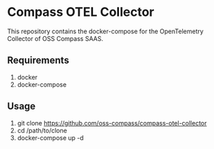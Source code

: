 # Compass OTEL Collector

This repository contains the docker-compose for the OpenTelemetry Collector of OSS Compass SAAS.

## Requirements
1. docker
2. docker-compose

## Usage

1. git clone https://github.com/oss-compass/compass-otel-collector
2. cd /path/to/clone
3. docker-compose up -d
